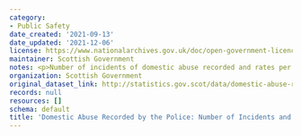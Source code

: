 ```yaml
---
category:
- Public Safety
date_created: '2021-09-13'
date_updated: '2021-12-06'
license: https://www.nationalarchives.gov.uk/doc/open-government-licence/version/3/
maintainer: Scottish Government
notes: <p>Number of incidents of domestic abuse recorded and rates per 10,000 population.</p>
organization: Scottish Government
original_dataset_link: http://statistics.gov.scot/data/domestic-abuse-recorded-by-the-police-number-of-incidents-and-rates
records: null
resources: []
schema: default
title: 'Domestic Abuse Recorded by the Police: Number of Incidents and Rates'
---
```

